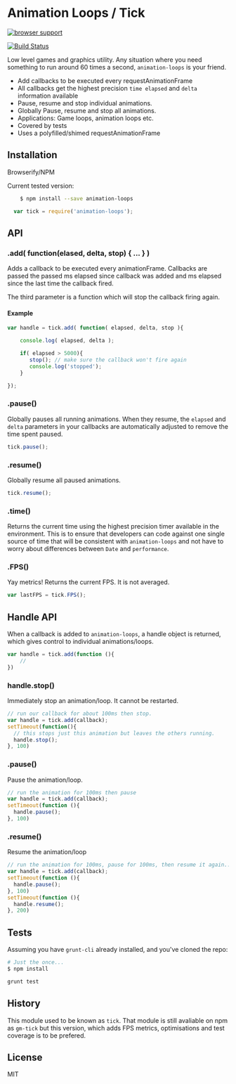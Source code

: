 # Animation Loops / Tick

[![browser support](https://ci.testling.com/CharlotteGore/animation-timer.png)](https://ci.testling.com/CharlotteGore/animation-timer)

[![Build Status](https://travis-ci.org/CharlotteGore/tick.png?branch=master)](https://travis-ci.org/CharlotteGore/tick)

Low level games and graphics utility. Any situation where you need something to run around 60 times a second, `animation-loops` is your friend.

- Add callbacks to be executed every requestAnimationFrame
- All callbacks get the highest precision `time elapsed` and `delta` information available
- Pause, resume and stop individual animations.
- Globally Pause, resume and stop all animations.
- Applications: Game loops, animation loops etc.
- Covered by tests
- Uses a polyfilled/shimed requestAnimationFrame

## Installation

Browserify/NPM

Current tested version:

```sh
    $ npm install --save animation-loops
```

```js
  var tick = require('animation-loops');
```

## API

### .add( function(elased, delta, stop) { ... } )

Adds a callback to be executed every animationFrame. Callbacks are passed 
the passed ms elapsed since callback was added and ms elapsed since the last 
time the callback fired. 

The third parameter is a function which will stop the callback firing again.

#### Example

```js
var handle = tick.add( function( elapsed, delta, stop ){

	console.log( elapsed, delta );

	if( elapsed > 5000){
       stop(); // make sure the callback won't fire again 
       console.log('stopped');   		
	}

});
```

### .pause()

Globally pauses all running animations. When they resume, the `elapsed` and `delta` parameters 
in your callbacks are automatically adjusted to remove the time spent paused.

```js
tick.pause();
```
  
### .resume()

Globally resume all paused animations. 

```js
tick.resume();
```

### .time()

Returns the current time using the highest precision timer available in the environment. This is to ensure 
that developers can code against one single source of time that will be consistent with `animation-loops` and 
not have to worry about differences between `Date` and `performance`. 

### .FPS()

Yay metrics! Returns the current FPS. It is not averaged.

```js
var lastFPS = tick.FPS();
```

## Handle API

When a callback is added to `animation-loops`, a handle object is returned, which gives control
to individual animations/loops. 

```js
var handle = tick.add(function (){
    //
})
```
  
### handle.stop()

Immediately stop an animation/loop. It cannot be restarted.

```js
// run our callback for about 100ms then stop.
var handle = tick.add(callback);
setTimeout(function(){
  // this stops just this animation but leaves the others running.
  handle.stop();
}, 100)
```
    
### .pause()

Pause the animation/loop. 

```js
// run the animation for 100ms then pause
var handle = tick.add(callback);
setTimeout(function (){
  handle.pause();
}, 100)
```
    
### .resume()

Resume the animation/loop

```js
// run the animation for 100ms, pause for 100ms, then resume it again..
var handle = tick.add(callback);
setTimeout(function (){
  handle.pause();
}, 100)
setTimeout(function (){
  handle.resume();
}, 200)
```

## Tests

Assuming you have `grunt-cli` already installed, and you've cloned the repo:

```sh
# Just the once...
$ npm install
```

```sh
grunt test
```

## History

This module used to be known as `tick`. That module is still avaliable on npm as `gm-tick` but this 
version, which adds FPS metrics, optimisations and test coverage is to be prefered.

## License

  MIT
